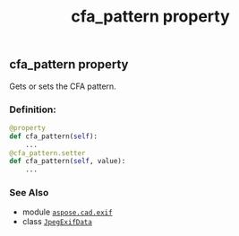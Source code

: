 ﻿---
title: cfa_pattern property
second_title: Aspose.CAD for Python via .NET API References
description: 
type: docs
weight: 120
url: /python-net/aspose.cad.exif/jpegexifdata/cfa_pattern/
is_root: false
---

## cfa_pattern property


Gets or sets the CFA pattern.
### Definition:
```python
@property
def cfa_pattern(self):
    ...
@cfa_pattern.setter
def cfa_pattern(self, value):
    ...
```

### See Also
* module [`aspose.cad.exif`](../../)
* class [`JpegExifData`](/cad/python-net/aspose.cad.exif/jpegexifdata)
